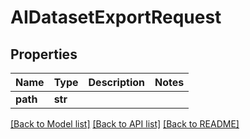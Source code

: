 # AIDatasetExportRequest


## Properties

Name | Type | Description | Notes
------------ | ------------- | ------------- | -------------
**path** | **str** |  | 

[[Back to Model list]](../#documentation-for-models) [[Back to API list]](../#documentation-for-api-endpoints) [[Back to README]](../)


